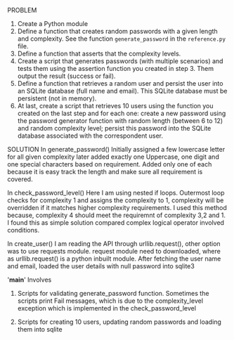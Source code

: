 PROBLEM 
1. Create a Python module
2. Define a function that creates random passwords with a given length and complexity. See the function `generate_password` in the `reference.py` file.
3. Define a function that asserts that the complexity levels. 
4. Create a script that generates passwords (with multiple scenarios) and tests them using the assertion function you created in step 3. Them output the result (success or fail).
5. Define a function that retrieves a random user and persist the user into an SQLite database (full name and email). This SQLite database must be persistent (not in memory).
6. At last, create a script that retrieves 10 users using the function you created on the last step and for each one: create a new password using the password generator function with random length (between 6 to 12) and random complexity level; persist this password into the SQLite database associated with the correspondent user.

SOLUTION 
In generate_password()
  Initially assigned a few lowercase letter for all given complexity
  later added exactly one Uppercase, one digit and  one special characters based on requirement.
  Added only one of each because it is easy track the length and make sure all requirement is covered.

In check_password_level()
Here I am using nested if loops.
Outermost loop checks for complexity 1 and assigns the complexity to 1,
complexity will be overridden if it matches higher complexity requirements.
I used this method because, complexity 4 should meet the requiremnt of complexity 3,2 and 1.
I found this as simple solution compared complex logical operator involved conditions.

In create_user()
I am reading the API through urllib.request(), other option was to use requests module.
request module need to downloaded, where as urllib.request() is a python inbuilt module.
After fetching the user name and email, loaded the user details with null password into sqlite3

'__main__'
Involves

1. Scripts for validating generate_password function.
  Sometimes the scripts print Fail messages, which is due to the complexity_level
  exception which is implemented in the check_password_level

2. Scripts for creating 10 users, updating random passwords and loading them into sqlite 
